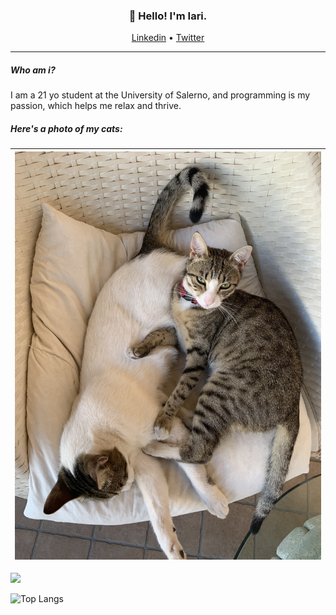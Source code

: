 <h3 align="center">👋 Hello! I'm Iari.</h3>

<p align="center">
  <a href="https://linkedin.com/in/iarinormanno">Linkedin</a> •
  <a href="https://twitter.com/wtfiari">Twitter</a>
</p>

---

##### Who am i?
I am a 21 yo student at the University of Salerno, and programming is my passion, which helps me relax and thrive.

##### Here's a photo of my cats:

| <img width="504" alt="cats" src="./cats.jpg">|
| --- |

<picture>
  <source
    srcset="https://github-readme-stats.vercel.app/api?username=wassupiari&show_icons=true&theme=gruvbox&text_color=fff"
    media="(prefers-color-scheme: dark)"
  />
  <img src="https://github-readme-stats.vercel.app/api?username=anuragwahazra&show_icons=true" />
</picture>

![Top Langs](https://github-readme-stats.vercel.app/api/top-langs/?username=wassupiari&hide_progress=true&theme=gruvbox&text_color=fff)
